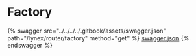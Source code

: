 # Factory

{% swagger src="../../../../.gitbook/assets/swagger.json" path="/lynex/router/factory" method="get" %}
[swagger.json](../../../../.gitbook/assets/swagger.json)
{% endswagger %}

